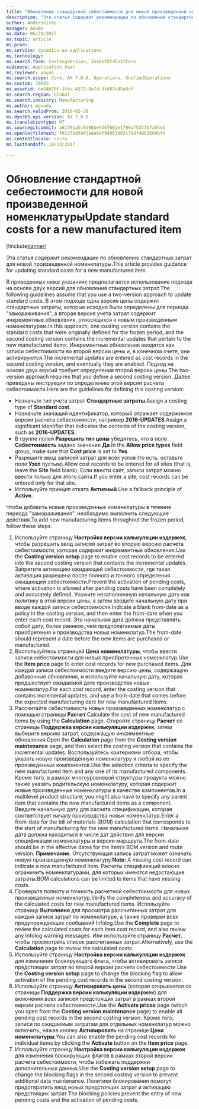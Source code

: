 ```yaml
---
title: "Обновление стандартной себестоимости для новой произведенной номенклатуры"
description: "Эта статья содержит рекомендации по обновлению стандартных затрат для новой произведенной номенклатуры."
author: AndersGirke
manager: AnnBe
ms.date: 06/20/2017
ms.topic: article
ms.prod: 
ms.service: dynamics-ax-applications
ms.technology: 
ms.search.form: CostingVersion, InventStdCostConv
audience: Application User
ms.reviewer: yuyus
ms.search.scope: Core, AX 7.0.0, Operations, UnifiedOperations
ms.custom: 79693
ms.assetid: ba64b70f-3f4c-4373-9a7d-8fd07c45a8cf
ms.search.region: Global
ms.search.industry: Manufacturing
ms.author: mguada
ms.search.validFrom: 2016-02-28
ms.dyn365.ops.version: AX 7.0.0
ms.translationtype: HT
ms.sourcegitcommit: a61761a5c9d98befd67682e1790af5377b7a55e1
ms.openlocfilehash: f0137bd5943a4abbf94061d02c79df49b1660bf6
ms.contentlocale: ru-ru
ms.lasthandoff: 10/13/2017

---
```


# <a name="update-standard-costs-for-a-new-manufactured-item"></a><span data-ttu-id="6ca6d-103">Обновление стандартной себестоимости для новой произведенной номенклатуры</span><span class="sxs-lookup"><span data-stu-id="6ca6d-103">Update standard costs for a new manufactured item</span></span>

[!include[banner](../includes/banner.md)]


<span data-ttu-id="6ca6d-104">Эта статья содержит рекомендации по обновлению стандартных затрат для новой произведенной номенклатуры.</span><span class="sxs-lookup"><span data-stu-id="6ca6d-104">This article provides guidance for updating standard costs for a new manufactured item.</span></span> 

<span data-ttu-id="6ca6d-105">В приведенных ниже указаниях предполагается использование подхода на основе двух версий для обновления стандартных затрат.</span><span class="sxs-lookup"><span data-stu-id="6ca6d-105">The following guidelines assume that you use a two-version approach to update standard costs.</span></span> <span data-ttu-id="6ca6d-106">В этом подходе одна версия цены содержит стандартные затраты, которые исходно были определены для периода "замораживания", а вторая версия учета затрат содержит инкрементные обновления, относящихся к новым произведенным номенклатурам.</span><span class="sxs-lookup"><span data-stu-id="6ca6d-106">In this approach, one costing version contains the standard costs that were originally defined for the frozen period, and the second costing version contains the incremental updates that pertain to the new manufactured items.</span></span> <span data-ttu-id="6ca6d-107">Инкрементные обновления вводятся как записи себестоимости во второй версии цены и, в конечном счете, они активируются.</span><span class="sxs-lookup"><span data-stu-id="6ca6d-107">The incremental updates are entered as cost records in the second costing version, and eventually they are enabled.</span></span> <span data-ttu-id="6ca6d-108">Подход на основе двух версий требует определения второй версии цены.</span><span class="sxs-lookup"><span data-stu-id="6ca6d-108">The two-version approach requires that you define a second costing version.</span></span> <span data-ttu-id="6ca6d-109">Далее приведены инструкции по определению этой версии расчета себестоимости.</span><span class="sxs-lookup"><span data-stu-id="6ca6d-109">Here are the guidelines for defining this costing version:</span></span>

-   <span data-ttu-id="6ca6d-110">Назначьте тип учета затрат **Стандартные затраты**.</span><span class="sxs-lookup"><span data-stu-id="6ca6d-110">Assign a costing type of **Standard cost**.</span></span>
-   <span data-ttu-id="6ca6d-111">Назначьте значащий идентификатор, который отражает содержимое версии расчета себестоимости, например **2016-UPDATES**.</span><span class="sxs-lookup"><span data-stu-id="6ca6d-111">Assign a significant identifier that indicates the contents of the costing version, such as **2016-UPDATES**.</span></span>
-   <span data-ttu-id="6ca6d-112">В группе полей **Разрешить тип цены** убедитесь, что в поле **Себестоимость** задано значение **Да**.</span><span class="sxs-lookup"><span data-stu-id="6ca6d-112">In the **Allow price types** field group, make sure that **Cost price** is set to **Yes**.</span></span>
-   <span data-ttu-id="6ca6d-113">Разрешите ввод записей затрат для всех узлов (то есть, оставьте поле **Узел** пустым).</span><span class="sxs-lookup"><span data-stu-id="6ca6d-113">Allow cost records to be entered for all sites (that is, leave the **Site** field blank).</span></span> <span data-ttu-id="6ca6d-114">Если ввести сайт, записи затрат можно ввести только для этого сайта.</span><span class="sxs-lookup"><span data-stu-id="6ca6d-114">If you enter a site, cost records can be entered only for that site.</span></span>
-   <span data-ttu-id="6ca6d-115">Используйте принцип отката **Активный**.</span><span class="sxs-lookup"><span data-stu-id="6ca6d-115">Use a fallback principle of **Active**.</span></span>

<span data-ttu-id="6ca6d-116">Чтобы добавить новые произведенные номенклатуры в течение периода "замораживания", необходимо выполнить следующие действия.</span><span class="sxs-lookup"><span data-stu-id="6ca6d-116">To add new manufacturing items throughout the frozen period, follow these steps.</span></span>

1.  <span data-ttu-id="6ca6d-117">Используйте страницу **Настройка версии калькуляции издержек**, чтобы разрешить ввод записей затрат во вторую версию расчета себестоимости, которая содержит инкрементные обновления.</span><span class="sxs-lookup"><span data-stu-id="6ca6d-117">Use the **Costing version setup** page to enable cost records to be entered into the second costing version that contains the incremental updates.</span></span> <span data-ttu-id="6ca6d-118">Запретите активацию ожидающей себестоимости, где такая активация разрешена после полного и точного определения ожидающей себестоимости.</span><span class="sxs-lookup"><span data-stu-id="6ca6d-118">Prevent the activation of pending costs, where activation is allowed after pending costs have been completely and accurately defined.</span></span> <span data-ttu-id="6ca6d-119">Укажите незаполненную начальную дату как политику в этой версии цены, а затем вводите начальную дату при вводе каждой записи себестоимости.</span><span class="sxs-lookup"><span data-stu-id="6ca6d-119">Indicate a blank from-date as a policy in the costing version, and then enter the from-date when you enter each cost record.</span></span> <span data-ttu-id="6ca6d-120">Эта начальная дата должна представлять собой дату, более раннюю, чем предполагаемые даты приобретения и производства новых номенклатур.</span><span class="sxs-lookup"><span data-stu-id="6ca6d-120">The from-date should represent a date before the new items are purchased or manufactured.</span></span>
2.  <span data-ttu-id="6ca6d-121">Воспользуйтесь страницей **Цена номенклатуры**, чтобы ввести записи себестоимости для новых приобретенных номенклатур.</span><span class="sxs-lookup"><span data-stu-id="6ca6d-121">Use the **Item price** page to enter cost records for new purchased items.</span></span> <span data-ttu-id="6ca6d-122">Для каждой записи себестоимости введите версию цены, содержащую добавочные обновления, и используйте начальную дату, которая предшествует ожидаемой дате производства новых номенклатур.</span><span class="sxs-lookup"><span data-stu-id="6ca6d-122">For each cost record, enter the costing version that contains incremental updates, and use a from-date that comes before the expected manufacturing date for new manufactured items.</span></span>
3.  <span data-ttu-id="6ca6d-123">Рассчитайте себестоимость новых произведенных номенклатур с помощью страницы **Расчет**.</span><span class="sxs-lookup"><span data-stu-id="6ca6d-123">Calculate the cost of new manufactured items by using the **Calculation** page.</span></span> <span data-ttu-id="6ca6d-124">Откройте страницу **Расчет** со страницы **Поддержка версии калькуляции издержек**, затем выберите версию затрат, содержащую инкрементные обновления.</span><span class="sxs-lookup"><span data-stu-id="6ca6d-124">Open the **Calculation** page from the **Costing version maintenance** page, and then select the costing version that contains the incremental updates.</span></span> <span data-ttu-id="6ca6d-125">Воспользуйтесь критериями отбора, чтобы указать новую произведенную номенклатуру и любой из ее произведенных компонентов.</span><span class="sxs-lookup"><span data-stu-id="6ca6d-125">Use the selection criteria to specify the new manufactured item and any one of its manufactured components.</span></span> <span data-ttu-id="6ca6d-126">Кроме того, в рамках многоуровневой структуры продукта можно также указать родительскую номенклатуру, которая содержит новые произведенные номенклатуры в качестве компонентов.</span><span class="sxs-lookup"><span data-stu-id="6ca6d-126">In a multilevel product structure, you might also have to specify any parent item that contains the new manufactured items as a component.</span></span> <span data-ttu-id="6ca6d-127">Введите начальную дату для расчета спецификации, которая соответствует началу производства новых номенклатур.</span><span class="sxs-lookup"><span data-stu-id="6ca6d-127">Enter a from-date for the bill of materials (BOM) calculation that corresponds to the start of manufacturing for the new manufactured items.</span></span> <span data-ttu-id="6ca6d-128">Начальная дата должна находиться в числе дат действия для версии спецификации номенклатуры и версии маршрута.</span><span class="sxs-lookup"><span data-stu-id="6ca6d-128">The from-date should be in the effective dates for the item’s BOM version and route version.</span></span> <span data-ttu-id="6ca6d-129">**Примечание.** Отсутствующая запись затрат может означать новую произведенную номенклатуру.</span><span class="sxs-lookup"><span data-stu-id="6ca6d-129">**Note:** A missing cost record can indicate a new manufactured item.</span></span> <span data-ttu-id="6ca6d-130">Расчеты спецификаций можно ограничить номенклатурами, для которых имеются недостающие затраты.</span><span class="sxs-lookup"><span data-stu-id="6ca6d-130">BOM calculations can be limited to items that have missing costs.</span></span>
4.  <span data-ttu-id="6ca6d-131">Проверьте полноту и точность расчетной себестоимости для новых произведенных номенклатур.</span><span class="sxs-lookup"><span data-stu-id="6ca6d-131">Verify the completeness and accuracy of the calculated costs for new manufactured items.</span></span> <span data-ttu-id="6ca6d-132">Используйте страницу **Выполнено** для просмотра рассчитанных затрат для каждой записи затрат по номенклатуре, а также проверки всех предупреждающих сообщений Infolog.</span><span class="sxs-lookup"><span data-stu-id="6ca6d-132">Use the **Complete** page to review the calculated costs for each item cost record, and also review any Infolog warning messages.</span></span> <span data-ttu-id="6ca6d-133">Или используйте страницу **Расчет**, чтобы просмотреть список рассчитанных затрат.</span><span class="sxs-lookup"><span data-stu-id="6ca6d-133">Alternatively, use the **Calculation** page to review the calculated costs.</span></span>
5.  <span data-ttu-id="6ca6d-134">Используйте страницу **Настройка версии калькуляции издержек** для изменения блокирующего флага, чтобы активировать записи предстоящих затрат во второй версии расчета себестоимости.</span><span class="sxs-lookup"><span data-stu-id="6ca6d-134">Use the **Costing version setup** page to change the blocking flag to allow activation of the pending cost records in the second costing version.</span></span>
6.  <span data-ttu-id="6ca6d-135">Используйте страницу **Активировать цены** (которая открывается со страницы **Поддержка версии калькуляции издержек**) для включения всех записей предстоящих затрат в рамках второй версии расчета себестоимости.</span><span class="sxs-lookup"><span data-stu-id="6ca6d-135">Use the **Activate prices** page (which you open from the **Costing version maintenance** page) to enable all pending cost records in the second costing version.</span></span> <span data-ttu-id="6ca6d-136">Кроме того, записи по ожидаемым затратам для отдельных номенклатур можно включить, нажав кнопку **Активировать** на странице **Цена номенклатуры**.</span><span class="sxs-lookup"><span data-stu-id="6ca6d-136">You can also enable the pending cost records for individual items by clicking the **Activate** button on the **Item price** page.</span></span>
7.  <span data-ttu-id="6ca6d-137">Используйте страницу **Настройка версии калькуляции издержек** для изменения блокирующих флагов в рамках второй версии расчета себестоимости, чтобы избежать поддержки дополнительных данных.</span><span class="sxs-lookup"><span data-stu-id="6ca6d-137">Use the **Costing version setup** page to change the blocking flags in the second costing version to prevent additional data maintenance.</span></span> <span data-ttu-id="6ca6d-138">Политики блокирования помогут предотвратить ввод новых предстоящих затрат и активацию предстоящих затрат.</span><span class="sxs-lookup"><span data-stu-id="6ca6d-138">The blocking policies prevent the entry of new pending costs and the activation of pending costs.</span></span>





